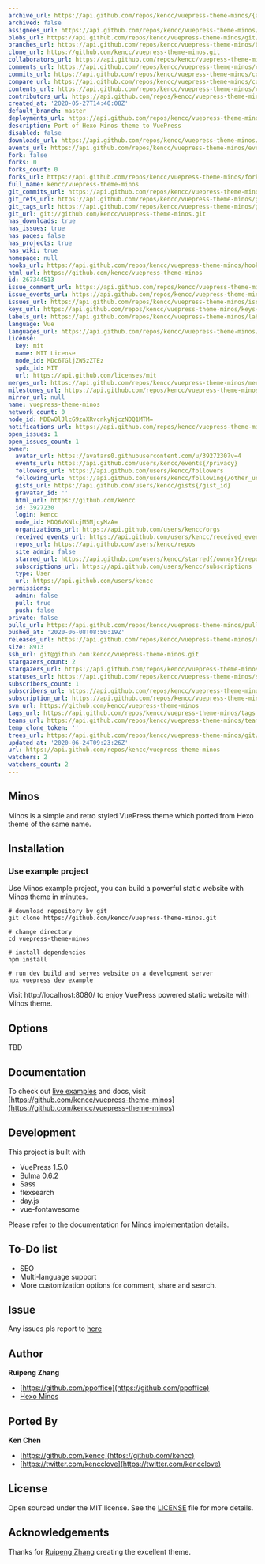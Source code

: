 ```yaml
---
archive_url: https://api.github.com/repos/kencc/vuepress-theme-minos/{archive_format}{/ref}
archived: false
assignees_url: https://api.github.com/repos/kencc/vuepress-theme-minos/assignees{/user}
blobs_url: https://api.github.com/repos/kencc/vuepress-theme-minos/git/blobs{/sha}
branches_url: https://api.github.com/repos/kencc/vuepress-theme-minos/branches{/branch}
clone_url: https://github.com/kencc/vuepress-theme-minos.git
collaborators_url: https://api.github.com/repos/kencc/vuepress-theme-minos/collaborators{/collaborator}
comments_url: https://api.github.com/repos/kencc/vuepress-theme-minos/comments{/number}
commits_url: https://api.github.com/repos/kencc/vuepress-theme-minos/commits{/sha}
compare_url: https://api.github.com/repos/kencc/vuepress-theme-minos/compare/{base}...{head}
contents_url: https://api.github.com/repos/kencc/vuepress-theme-minos/contents/{+path}
contributors_url: https://api.github.com/repos/kencc/vuepress-theme-minos/contributors
created_at: '2020-05-27T14:40:08Z'
default_branch: master
deployments_url: https://api.github.com/repos/kencc/vuepress-theme-minos/deployments
description: Port of Hexo Minos theme to VuePress
disabled: false
downloads_url: https://api.github.com/repos/kencc/vuepress-theme-minos/downloads
events_url: https://api.github.com/repos/kencc/vuepress-theme-minos/events
fork: false
forks: 0
forks_count: 0
forks_url: https://api.github.com/repos/kencc/vuepress-theme-minos/forks
full_name: kencc/vuepress-theme-minos
git_commits_url: https://api.github.com/repos/kencc/vuepress-theme-minos/git/commits{/sha}
git_refs_url: https://api.github.com/repos/kencc/vuepress-theme-minos/git/refs{/sha}
git_tags_url: https://api.github.com/repos/kencc/vuepress-theme-minos/git/tags{/sha}
git_url: git://github.com/kencc/vuepress-theme-minos.git
has_downloads: true
has_issues: true
has_pages: false
has_projects: true
has_wiki: true
homepage: null
hooks_url: https://api.github.com/repos/kencc/vuepress-theme-minos/hooks
html_url: https://github.com/kencc/vuepress-theme-minos
id: 267344513
issue_comment_url: https://api.github.com/repos/kencc/vuepress-theme-minos/issues/comments{/number}
issue_events_url: https://api.github.com/repos/kencc/vuepress-theme-minos/issues/events{/number}
issues_url: https://api.github.com/repos/kencc/vuepress-theme-minos/issues{/number}
keys_url: https://api.github.com/repos/kencc/vuepress-theme-minos/keys{/key_id}
labels_url: https://api.github.com/repos/kencc/vuepress-theme-minos/labels{/name}
language: Vue
languages_url: https://api.github.com/repos/kencc/vuepress-theme-minos/languages
license:
  key: mit
  name: MIT License
  node_id: MDc6TGljZW5zZTEz
  spdx_id: MIT
  url: https://api.github.com/licenses/mit
merges_url: https://api.github.com/repos/kencc/vuepress-theme-minos/merges
milestones_url: https://api.github.com/repos/kencc/vuepress-theme-minos/milestones{/number}
mirror_url: null
name: vuepress-theme-minos
network_count: 0
node_id: MDEwOlJlcG9zaXRvcnkyNjczNDQ1MTM=
notifications_url: https://api.github.com/repos/kencc/vuepress-theme-minos/notifications{?since,all,participating}
open_issues: 1
open_issues_count: 1
owner:
  avatar_url: https://avatars0.githubusercontent.com/u/3927230?v=4
  events_url: https://api.github.com/users/kencc/events{/privacy}
  followers_url: https://api.github.com/users/kencc/followers
  following_url: https://api.github.com/users/kencc/following{/other_user}
  gists_url: https://api.github.com/users/kencc/gists{/gist_id}
  gravatar_id: ''
  html_url: https://github.com/kencc
  id: 3927230
  login: kencc
  node_id: MDQ6VXNlcjM5MjcyMzA=
  organizations_url: https://api.github.com/users/kencc/orgs
  received_events_url: https://api.github.com/users/kencc/received_events
  repos_url: https://api.github.com/users/kencc/repos
  site_admin: false
  starred_url: https://api.github.com/users/kencc/starred{/owner}{/repo}
  subscriptions_url: https://api.github.com/users/kencc/subscriptions
  type: User
  url: https://api.github.com/users/kencc
permissions:
  admin: false
  pull: true
  push: false
private: false
pulls_url: https://api.github.com/repos/kencc/vuepress-theme-minos/pulls{/number}
pushed_at: '2020-06-08T08:50:19Z'
releases_url: https://api.github.com/repos/kencc/vuepress-theme-minos/releases{/id}
size: 8913
ssh_url: git@github.com:kencc/vuepress-theme-minos.git
stargazers_count: 2
stargazers_url: https://api.github.com/repos/kencc/vuepress-theme-minos/stargazers
statuses_url: https://api.github.com/repos/kencc/vuepress-theme-minos/statuses/{sha}
subscribers_count: 1
subscribers_url: https://api.github.com/repos/kencc/vuepress-theme-minos/subscribers
subscription_url: https://api.github.com/repos/kencc/vuepress-theme-minos/subscription
svn_url: https://github.com/kencc/vuepress-theme-minos
tags_url: https://api.github.com/repos/kencc/vuepress-theme-minos/tags
teams_url: https://api.github.com/repos/kencc/vuepress-theme-minos/teams
temp_clone_token: ''
trees_url: https://api.github.com/repos/kencc/vuepress-theme-minos/git/trees{/sha}
updated_at: '2020-06-24T09:23:26Z'
url: https://api.github.com/repos/kencc/vuepress-theme-minos
watchers: 2
watchers_count: 2
---
```


## Minos

Minos is a simple and retro styled VuePress theme which ported from Hexo theme of the same name.

## Installation

### Use example project

Use Minos example project, you can build a powerful static website with Minos theme in minutes.

```
# download repository by git
git clone https://github.com/kencc/vuepress-theme-minos.git

# change directory
cd vuepress-theme-minos

# install dependencies
npm install

# run dev build and serves website on a development server
npx vuepress dev example
```

Visit http://localhost:8080/ to enjoy VuePress powered static website with Minos theme.

## Options

TBD

## Documentation

To check out [live examples](https://github.com/kencc/vuepress-theme-minos) and docs, visit [https://github.com/kencc/vuepress-theme-minos](https://github.com/kencc/vuepress-theme-minos)

## Development

This project is built with

- VuePress 1.5.0
- Bulma 0.6.2
- Sass
- flexsearch
- day.js
- vue-fontawesome

Please refer to the documentation for Minos implementation details.

## To-Do list

- SEO
- Multi-language support
- More customization options for comment, share and search.

## Issue

Any issues pls report to [here](https://github.com/kencc/vuepress-theme-minos/issues)

## Author

**Ruipeng Zhang**

- [https://github.com/ppoffice](https://github.com/ppoffice)
- [Hexo Minos](https://github.com/ppoffice/hexo-theme-minos)

## Ported By

**Ken Chen**

- [https://github.com/kencc](https://github.com/kencc)
- [https://twitter.com/kencclove](https://twitter.com/kencclove)

## License

Open sourced under the MIT license. See the [LICENSE](https://github.com/kencc/vuepress-theme-minos/blob/master/README.md) file for more details.

## Acknowledgements

Thanks for [Ruipeng Zhang](https://github.com/ppoffice) creating the excellent theme.
